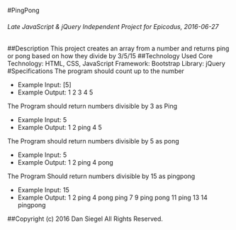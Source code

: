 #PingPong
###### Late JavaScript & jQuery Independent Project for Epicodus, 2016-06-27
##Description
This project creates an array from a number and returns ping or pong based on how they divide by 3/5/15
##Technology Used
Core Technology: HTML, CSS, JavaScript
Framework: Bootstrap
Library: jQuery
#Specifications
The program should count up to the number
* Example Input: [5]
* Example Output: 1 2 3 4 5

The Program should return numbers divisible by 3 as Ping
* Example Input: 5
* Example Output: 1 2 ping 4 5

The Program should return numbers divisible by 5 as pong
* Example Input: 5
* Example Output: 1 2 ping 4 pong

The Program Should return numbers divisible by 15 as pingpong
* Example Input: 15
* Example Output: 1 2 ping 4 pong ping 7 9 ping pong 11 ping 13 14 pingpong

##Copyright (c) 2016 Dan Siegel All Rights Reserved.

